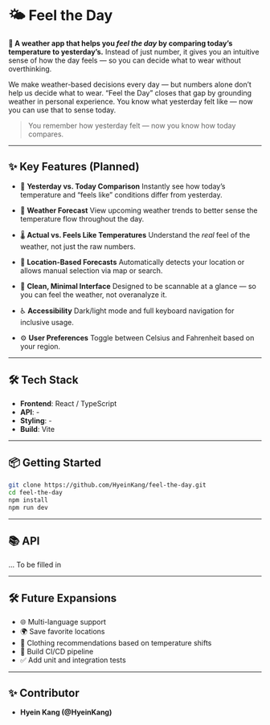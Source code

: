 # 🌤️ Feel the Day

**🚀 A weather app that helps you _feel the day_ by comparing today’s temperature to yesterday’s.**
Instead of just number, it gives you an intuitive sense of how the day feels — so you can decide what to wear without overthinking.

We make weather-based decisions every day — but numbers alone don’t help us decide what to wear.
“Feel the Day” closes that gap by grounding weather in personal experience. You know what yesterday felt like — now you can use that to sense today.

> You remember how yesterday felt — now you know how today compares.

---

## ✨ Key Features (Planned)

- 🔁 **Yesterday vs. Today Comparison**
  Instantly see how today’s temperature and “feels like” conditions differ from yesterday.

- 📆 **Weather Forecast**
  View upcoming weather trends to better sense the temperature flow throughout the day.

- 🌡️ **Actual vs. Feels Like Temperatures**
  Understand the _real_ feel of the weather, not just the raw numbers.

- 📍 **Location-Based Forecasts**
  Automatically detects your location or allows manual selection via map or search.

- 🎨 **Clean, Minimal Interface**
  Designed to be scannable at a glance — so you can feel the weather, not overanalyze it.

- ♿ **Accessibility**
  Dark/light mode and full keyboard navigation for inclusive usage.

- ⚙️ **User Preferences**
  Toggle between Celsius and Fahrenheit based on your region.

---

## 🛠️ Tech Stack

- **Frontend**: React / TypeScript
- **API**: -
- **Styling**: -
- **Build**: Vite

---

## 📦 Getting Started

```bash
git clone https://github.com/HyeinKang/feel-the-day.git
cd feel-the-day
npm install
npm run dev
```

---

## 📚 API

... To be filled in


---

## 🛠️ Future Expansions

- 🌐 Multi-language support
- 🌍 Save favorite locations
- 👚 Clothing recommendations based on temperature shifts
- 🔁 Build CI/CD pipeline
- ✅ Add unit and integration tests

---

## ✨ Contributor
- **Hyein Kang (@HyeinKang)**
